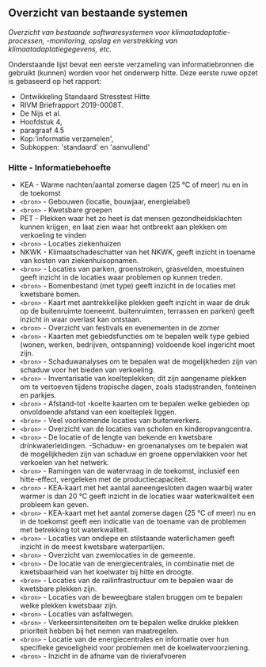 ## Overzicht van bestaande systemen

*Overzicht van bestaande softwaresystemen voor klimaatadaptatie-processen, -monitoring, opslag en verstrekking van klimaatadaptatiegegevens, etc.* 

Onderstaande lijst bevat een eerste verzameling van informatiebronnen die gebruikt (kunnen) worden voor het onderwerp hitte.
Deze eerste ruwe opzet is gebaseerd op het rapport: 

 - Ontwikkeling Standaard Stresstest Hitte
 - RIVM Briefrapport 2019-0008T.
 - De Nijs et al.
 - Hoofdstuk 4,
 - paragraaf 4.5 
 - Kop:'informatie verzamelen',
 - Subkoppen: 'standaard' en 'aanvullend'

### Hitte - Informatiebehoefte
 - KEA   - Warme nachten/aantal zomerse dagen (25 °C of meer) nu en in de toekomst 
 - `<bron>`   - Gebouwen (locatie, bouwjaar, energielabel)
 - `<bron>`   - Kwetsbare groepen
 - PET   - Plekken waar het zo heet is dat mensen gezondheidsklachten kunnen krijgen, en laat zien waar het ontbreekt aan plekken om verkoeling te vinden
 - `<bron>`   - Locaties ziekenhuizen
 - NKWK  - Klimaatschadeschatter van het NKWK, geeft inzicht in toename van kosten van ziekenhuisopnamen.
 - `<bron>`   - Locaties van parken, groenstroken, grasvelden, moestuinen geeft inzicht in de locaties waar problemen op kunnen treden.
 - `<bron>`   - Bomenbestand (met type)  geeft inzicht in de locaties met kwetsbare bomen.
 - `<bron>`   - Kaart met aantrekkelijke plekken  geeft inzicht in waar de druk op de buitenruimte toeneemt. buitenruimten, terrassen en parken)  geeft inzicht in waar overlast kan ontstaan.
 - `<bron>`   - Overzicht van festivals en evenementen in de zomer
 - `<bron>`   - Kaarten met gebiedsfuncties  om te bepalen welk type gebied (wonen, werken, bedrijven, ontspanning) voldoende koel ingericht moet zijn.
 - `<bron>`   - Schaduwanalyses om te bepalen wat de mogelijkheden zijn van schaduw voor het bieden van verkoeling.
 - `<bron>`   - Inventarisatie van koelteplekken; dit zijn aangename plekken om te vertoeven tijdens tropische dagen, zoals stadsstranden, fonteinen en parkjes.
 - `<bron>`   - Afstand-tot   -koelte kaarten  om te bepalen welke gebieden op onvoldoende afstand van een koelteplek liggen.
 - `<bron>`   - Veel voorkomende locaties van buitenwerkers.
 - `<bron>`   - Overzicht van de locaties van scholen en kinderopvangcentra.
 - `<bron>`   - De locatie of de lengte van bekende en kwetsbare drinkwaterleidingen. -Schaduw- en groenanalyses  om te bepalen wat de mogelijkheden zijn van schaduw en groene oppervlakken voor het verkoelen van het netwerk.
 - `<bron>`   - Ramingen van de watervraag in de toekomst, inclusief een hitte-effect, vergeleken met de productiecapaciteit.
 - `<bron>`   - KEA-kaart met het aantal aaneengesloten dagen waarbij water warmer is dan 20 °C  geeft inzicht in de locaties waar waterkwaliteit een probleem kan geven. 
 - `<bron>`   - KEA-kaart met het aantal zomerse dagen (25 °C of meer) nu en in de toekomst  geeft een indicatie van de toename van de problemen met betrekking tot waterkwaliteit.
 - `<bron>`   - Locaties van ondiepe en stilstaande waterlichamen  geeft inzicht in de meest kwetsbare waterpartijen.
 - `<bron>`   - Overzicht van zwemlocaties in de gemeente.
 - `<bron>`   - De locatie van de energiecentrales, in combinatie met de kwetsbaarheid van het koelwater bij hitte en droogte.
 - `<bron>`   - Locaties van de railinfrastructuur om te bepalen waar de kwetsbare plekken zijn.
 - `<bron>`   - Locaties van de beweegbare stalen bruggen  om te bepalen welke plekken kwetsbaar zijn. 
 - `<bron>`   - Locaties van asfaltwegen.
 - `<bron>`   - Verkeersintensiteiten om te bepalen welke drukke plekken prioriteit hebben bij het nemen van maatregelen.
 - `<bron>`   - Locatie van de energiecentrales en informatie over hun specifieke gevoeligheid voor problemen met de koelwatervoorziening.
 - `<bron>`   - Inzicht in de afname van de rivierafvoeren